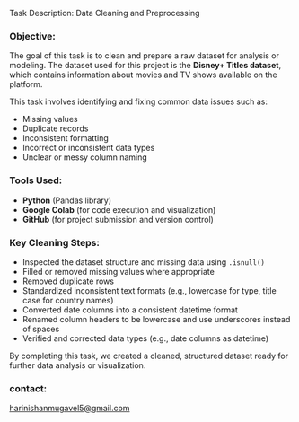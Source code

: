  Task Description: Data Cleaning and Preprocessing

 ### Objective:
The goal of this task is to clean and prepare a raw dataset for analysis or modeling. The dataset used for this project is the **Disney+ Titles dataset**, which contains information about movies and TV shows available on the platform.

This task involves identifying and fixing common data issues such as:
- Missing values
- Duplicate records
- Inconsistent formatting
- Incorrect or inconsistent data types
- Unclear or messy column naming

### Tools Used:
- **Python** (Pandas library)
- **Google Colab** (for code execution and visualization)
- **GitHub** (for project submission and version control)

### Key Cleaning Steps:
- Inspected the dataset structure and missing data using `.isnull()`
- Filled or removed missing values where appropriate
- Removed duplicate rows
- Standardized inconsistent text formats (e.g., lowercase for type, title case for country names)
- Converted date columns into a consistent datetime format
- Renamed column headers to be lowercase and use underscores instead of spaces
- Verified and corrected data types (e.g., date columns as datetime)

By completing this task, we created a cleaned, structured dataset ready for further data analysis or visualization.

### contact: 
harinishanmugavel5@gmail.com
